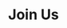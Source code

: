 ---
title: Join Us
weight: 10
date: ""
# Files in this folder represent a Widget Page (homepage)
type: widget_page
# Homepage is headless, other widget pages are not.
headless: false
---